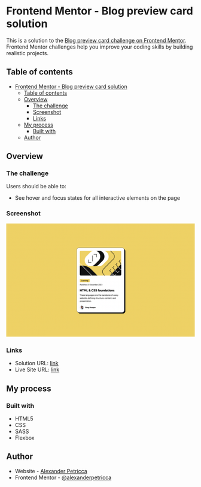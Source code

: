 # Frontend Mentor - Blog preview card solution

This is a solution to the [Blog preview card challenge on Frontend Mentor](https://www.frontendmentor.io/challenges/blog-preview-card-ckPaj01IcS). Frontend Mentor challenges help you improve your coding skills by building realistic projects. 

## Table of contents

- [Frontend Mentor - Blog preview card solution](#frontend-mentor---blog-preview-card-solution)
  - [Table of contents](#table-of-contents)
  - [Overview](#overview)
    - [The challenge](#the-challenge)
    - [Screenshot](#screenshot)
    - [Links](#links)
  - [My process](#my-process)
    - [Built with](#built-with)
  - [Author](#author)

## Overview

### The challenge

Users should be able to:

- See hover and focus states for all interactive elements on the page

### Screenshot

![](./screenshot.jpeg)

### Links

- Solution URL: [link](https://github.com/alexanderpetricca/front-end-mentor-blogcard)
- Live Site URL: [link](https://alexanderpetricca.github.io/front-end-mentor-blogcard/)

## My process

### Built with

- HTML5
- CSS
- SASS
- Flexbox

## Author

- Website - [Alexander Petricca](https://github.com/alexanderpetricca)
- Frontend Mentor - [@alexanderpetricca](https://www.frontendmentor.io/profile/alexanderpetricca)